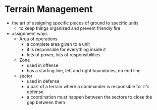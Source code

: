 # Terrain Management

* the art of assigning specific pieces of ground to specific units
    * to keep things organized and prevent friendly fire
* assignment ways
    * Area of operations
        * a complete area given to a unit 
        * it is responsible for everything inside it
        * lots of power, lots of responsibilities
    * Zone
        * used in offense
        * has a starting line, left and right boundaries, no end line
    * sector
        * used in defense
        * a part of a terrain where a commander is responsible for it's defense
        * a coordination must happen between the sectors to close the gap between them